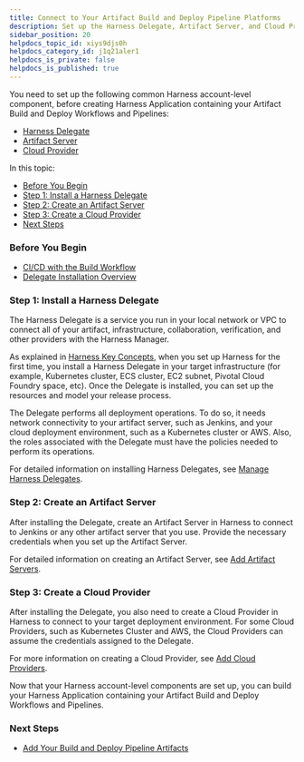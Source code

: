 ```yaml
---
title: Connect to Your Artifact Build and Deploy Pipeline Platforms
description: Set up the Harness Delegate, Artifact Server, and Cloud Provider for the Pipeline.
sidebar_position: 20
helpdocs_topic_id: xiys9djs0h
helpdocs_category_id: j1q21aler1
helpdocs_is_private: false
helpdocs_is_published: true
---
```


You need to set up the following common Harness account-level component, before creating Harness Application containing your Artifact Build and Deploy Workflows and Pipelines:

* [Harness Delegate](1-harness-accountsetup.md#step-1-install-a-harness-delegate)
* [Artifact Server](1-harness-accountsetup.md#step-2-create-an-artifact-server)
* [Cloud Provider](1-harness-accountsetup.md#step-3-create-a-cloud-provider)

In this topic:

* [Before You Begin](1-harness-accountsetup.md#before-you-begin)
* [Step 1: Install a Harness Delegate](1-harness-accountsetup.md#step-1-install-a-harness-delegate)
* [Step 2: Create an Artifact Server](1-harness-accountsetup.md#step-2-create-an-artifact-server)
* [Step 3: Create a Cloud Provider](1-harness-accountsetup.md#step-3-create-a-cloud-provider)
* [Next Steps](1-harness-accountsetup.md#next-steps)

### Before You Begin

* [CI/CD with the Build Workflow](../concepts-cd/deployment-types/ci-cd-with-the-build-workflow.md)
* [Delegate Installation Overview](../../firstgen-platform/account/manage-delegates/delegate-installation-overview.md)

### Step 1: Install a Harness Delegate

The Harness Delegate is a service you run in your local network or VPC to connect all of your artifact, infrastructure, collaboration, verification, and other providers with the Harness Manager.

As explained in [Harness Key Concepts](https://docs.harness.io/article/4o7oqwih6h-harness-key-concepts), when you set up Harness for the first time, you install a Harness Delegate in your target infrastructure (for example, Kubernetes cluster, ECS cluster, EC2 subnet, Pivotal Cloud Foundry space, etc). Once the Delegate is installed, you can set up the resources and model your release process.

The Delegate performs all deployment operations. To do so, it needs network connectivity to your artifact server, such as Jenkins, and your cloud deployment environment, such as a Kubernetes cluster or AWS. Also, the roles associated with the Delegate must have the policies needed to perform its operations.

For detailed information on installing Harness Delegates, see [Manage Harness Delegates](https://docs.harness.io/category/manage-harness-delegates-firstgen).

### Step 2: Create an Artifact Server

After installing the Delegate, create an Artifact Server in Harness to connect to Jenkins or any other artifact server that you use. Provide the necessary credentials when you set up the Artifact Server.

For detailed information on creating an Artifact Server, see [Add Artifact Servers](../../firstgen-platform/account/manage-connectors/configuring-artifact-server.md).

### Step 3: Create a Cloud Provider

After installing the Delegate, you also need to create a Cloud Provider in Harness to connect to your target deployment environment. For some Cloud Providers, such as Kubernetes Cluster and AWS, the Cloud Providers can assume the credentials assigned to the Delegate.

For more information on creating a Cloud Provider, see [Add Cloud Providers](../../firstgen-platform/account/manage-connectors/cloud-providers.md).

Now that your Harness account-level components are set up, you can build your Harness Application containing your Artifact Build and Deploy Workflows and Pipelines.

### Next Steps

* [Add Your Build and Deploy Pipeline Artifacts](2-service-and-artifact-source.md)

